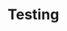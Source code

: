 # Testing

<!--  
    ¨ System Security measures (Implementation of security for the project developed)
¨ Database/data security
¨ Creation of User profiles and access rights
-->